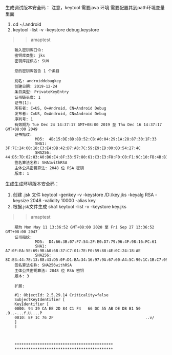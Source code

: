 生成调试版本安全码：
注意，keytool 需要java 环境 需要配置其到path环境变量里面
1. cd ~/.android
2. keytool -list -v -keystore debug.keystore

>> amaptest
```
    输入密钥库口令:
    密钥库类型: jks
    密钥库提供方: SUN
    
    您的密钥库包含 1 个条目
    
    别名: androiddebugkey
    创建日期: 2019-12-24
    条目类型: PrivateKeyEntry
    证书链长度: 1
    证书[1]:
    所有者: C=US, O=Android, CN=Android Debug
    发布者: C=US, O=Android, CN=Android Debug
    序列号: 1
    有效期为 Tue Dec 24 14:37:17 GMT+08:00 2019 至 Thu Dec 16 14:37:17 GMT+08:00 2049
    证书指纹:
             MD5:  4B:15:DE:8D:8B:52:CB:A0:04:29:1A:28:87:30:1F:33
             SHA1: 3F:7C:24:60:18:C3:E4:DB:42:D7:A8:7C:59:E9:ED:00:0D:54:27:4C
             SHA256: 44:D5:7D:02:83:A0:B6:E4:8F:33:57:80:61:C3:E3:F8:F0:C0:F1:9C:10:FB:4B:B1:F1:BA:19:FD:CE:94:B4:28
    签名算法名称: SHA1withRSA
    主体公共密钥算法: 2048 位 RSA 密钥
    版本: 1
```

生成生成环境版本安全码：
1. 创建 .jsk 文件
    keytool -genkey -v -keystore /D:/key.jks -keyalg RSA -keysize 2048 -validity 10000 -alias key
2. 根据.jsk文件生成 sha1
    keytool -list -v -keystore key.jks
>> amaptest
```aidl
    期为 Mon May 11 13:36:52 GMT+08:00 2020 至 Fri Sep 27 13:36:52 GMT+08:00 2047
    证书指纹:
             MD5:  D4:66:3B:07:F7:54:2F:E0:D7:79:96:4F:98:16:FC:61
             SHA1: A7:0F:EA:5E:69:9B:A0:6B:37:C7:01:7E:F0:59:88:4E:0C:24:18:AE
             SHA256: 8C:E3:44:7E:13:88:43:D5:0F:D1:BA:34:16:97:9A:67:60:A4:5C:90:1C:1B:C7:09:B4:D0:2D:14:31:5A:04:D0
    签名算法名称: SHA256withRSA
    主体公共密钥算法: 2048 位 RSA 密钥
    版本: 3
    
    扩展:
    
    #1: ObjectId: 2.5.29.14 Criticality=false
    SubjectKeyIdentifier [
    KeyIdentifier [
    0000: 94 39 CA EE 2D 84 C1 F4   66 DC 55 AB DE DB B1 50  .9..-...f.U....P
    0010: EF 1C 76 2F                                        ..v/
    ]
    ]
    
    
    
    *******************************************
    ******************************************* 
```
    